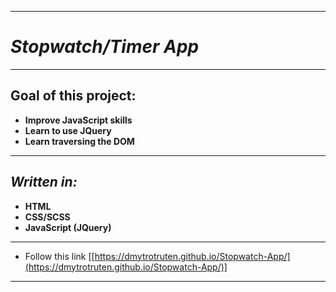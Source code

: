 ***
# *Stopwatch/Timer App* 
***
## Goal of this project:
* __Improve JavaScript skills__
* __Learn to use JQuery__
* __Learn traversing the DOM__
***
## *Written in:*
* __HTML__
* __CSS/SCSS__
* __JavaScript (JQuery)__
***
* Follow this link [[https://dmytrotruten.github.io/Stopwatch-App/](https://dmytrotruten.github.io/Stopwatch-App/)]
***
